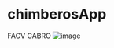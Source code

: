 # chimberosApp

FACV CABRO
![image](https://github.com/Orlandoqf/chimberosApp/assets/94930008/64752b9e-9bf9-4fb8-a0dd-4e1f05c77cee)

